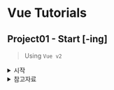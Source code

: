 # Vue Tutorials

## Project01 - Start [-ing]

> Using `Vue v2`

<details>
  <summary>시작</summary>

조만간 뷰를 다뤄야 할 일정(`Vue→React migration`)이 있어서 미리 뷰에 대해서 알아보기 위해서 뷰를 시작해본다. 또한 (만나보게 될 프로젝트가) 레거시 프로젝트이기 때문에 적어도 최신 버전인 Vue 3보다는 Vue 2를 먼저 접해보는 것이 나을 것으로 판단되어 처음 프로젝트는 `Vue 2`로 시작하게 되었다. 이 곳에서는 뷰를 활용하여 미니 프로젝트 형식으로 이것 저것 만들어볼 예정이다.

</details>

<details>
  <summary>참고자료</summary>

- [Vue2 공식사이트](https://v2.ko.vuejs.org/)
- [Vue : 웹 게임만들기](https://www.youtube.com/playlist?list=PLcqDmjxt30RsdnPeU0ogHFMoggSQ_d7ao)
- [Vue.js 입문](https://www.youtube.com/watch?v=sqH0u8wN4Rs&list=PLqbWuGdVBJd3T1y8tVBdeuX-cDL3LEzt_&index=5&t=147s)
</details>
